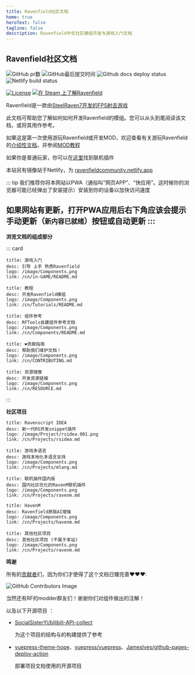 ```yaml
---
title: Ravenfield社区文档
home: true
heroText: false
tagline: false
description: Ravenfield中文社区模组开发与游戏入门文档
---
```


## Ravenfield社区文档

![GitHub pr数](https://img.shields.io/github/issues-pr/RavenfieldCommunity/docs.svg?style=flat-square&label=待通过PR) ![GitHub最后提交时间](https://img.shields.io/github/last-commit/RavenfieldCommunity/docs.svg?style=flat-square&label=最后提交时间) ![Github docs deploy status](https://img.shields.io/github/actions/workflow/status/RavenfieldCommunity/docs/deploy-docs.yml?style=flat-square&label=构建) ![Netlify build status](https://img.shields.io/netlify/f0bf63e4-7656-47b5-b9b5-a3022430379f?style=flat-square&logo=Netlify&label=Netlify%20build)



[![License](https://img.shields.io/badge/%E6%8E%88%E6%9D%83%E5%9F%BA%E4%BA%8E%E8%AE%B8%E5%8F%AF-CC%20BY--NC%204.0-lightblue.svg?style=for-the-badge&)](https://github.com/RavenfieldCommunity/docs/blob/main/LICENSE) [![在 Steam 上了解Ravenfield](https://img.shields.io/badge/steam-%E4%BA%86%E8%A7%A3%20Ravenfield-blue.svg?style=for-the-badge&logo=steam)](https://store.steampowered.com/app/636480/)

Ravenfield是一款由[SteelRaven7开发的FPS射击游戏](/cn/in-GAME/README.md#关于游戏)

此文档可帮助您了解如何如何开发Ravenfield的模组。您可以从头到尾阅读该文档，或将其用作参考。

如果这是第一次使用游玩Ravenfield或开发MOD，欢迎查看有关游玩Ravenfield的[介绍性文档](/cn/in-GAME/README.md)，并参阅[MOD教程](/cn/Tutorials/README.md)

如果你是普通玩家，你可以在[这里](/cn/Project/ravenm.md)找到联机插件

本站另有镜像站于Netlify，为 [ravenfieldcommunity.netlify.app](https://ravenfieldcommunity.netlify.app)

::: tip
我们推荐你将本网站以PWA（通俗叫“网页APP”、“快应用”。这时候你的浏览器可能已经弹出了安装提示）安装到你的设备以加快访问速度

如果网站有更新，打开PWA应用后右下角应该会提示手动更新（`新内容已就绪`）按钮或自动更新
:::
------

**浏览文档的组成部分**

::: card

```card
title: 游戏入门
desc: 引导 上手 熟悉Ravenfield
logo: /image/Components.png
link: /cn/in-GAME/README.md
```

```card
title: 教程
desc: 开发Ravenfield模组
logo: /image/Components.png
link: /cn/Tutorials/README.md
```

```card
title: 组件参考
desc: RFTools自建组件参考文档
logo: /image/Components.png
link: /cn/Components/README.md
```

```card
title: ❤贡献指南
desc: 帮助我们维护文档！
logo: /image/Components.png
link: /cn/CONTRIBUTING.md
```

```card
title: 资源镜像
desc: 开发资源链接
logo: /image/Components.png
link: /cn/RESOURCE.md
```

:::

**社区项目**

```card
title: Ravenscript IDEA
desc: 新一代RS开发snippet插件
logo: /image/Project/rsidea.001.png
link: /cn/Projects/rsidea.md
```

```card
title: 游戏多语言
desc: 游戏本地化多语言支持
logo: /image/Components.png
link: /cn/Projects/mlang.md
```

```card
title: 联机插件国内版
desc: 国内社区优化的RavenM联机插件
logo: /image/Components.png
link: /cn/Projects/ravenm.md
```

```card
title: HavenM
desc: Ravenfield原版AI增强
logo: /image/Components.png
link: /cn/Projects/havenm.md
```

```card
title: 其他社区项目
desc: 其他社区项目 (不属于本站)
logo: /image/Components.png
link: /cn/Projects/ravenm.md
```

**鸣谢**

所有的[贡献者](https://github.com/RavenfieldCommunity/docs/graphs/contributors)们，因为你们才使得了这个文档日臻完善❤❤❤:

![GitHub Contributors Image](https://contrib.rocks/image?repo=RavenfieldCommunity/docs)

当然还有RF的modder群友们！谢谢你们对组件做出的注解！

以及以下开源项目 ：
- [SocialSisterYi/bilibili-API-collect](https://github.com/SocialSisterYi/bilibili-API-collect/)

    为这个项目的结构与的构建提供了参考
- [vuepress-theme-hope](https://github.com/vuepress-theme-hope/vuepress-theme-hope)、[vuepress/vuepress](https://github.com/vuepress/vuepress-next)、[JamesIves/github-pages-deploy-action](https://github.com/JamesIves/github-pages-deploy-action)

    部署项目文档使用的开源项目
